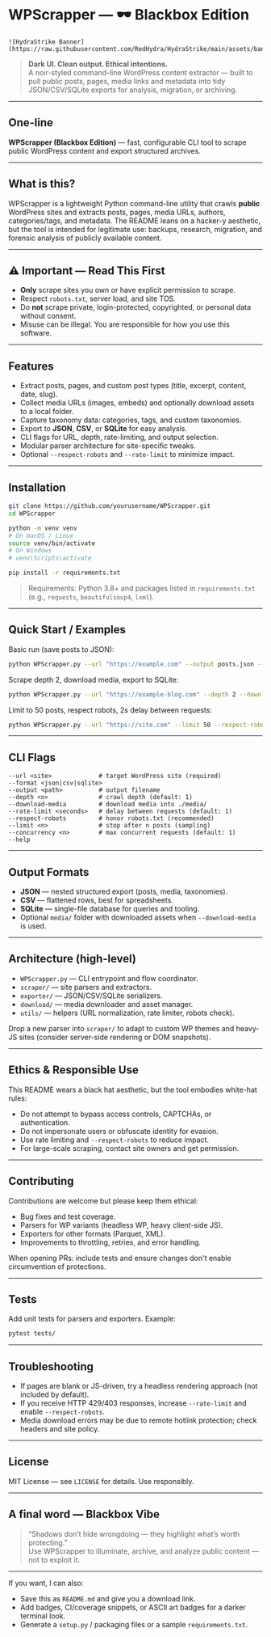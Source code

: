 # WPScrapper — 🕶️ Blackbox Edition

```
![HydraStrike Banner](https://raw.githubusercontent.com/RedHydra/HydraStrike/main/assets/banner.png) 
```

> **Dark UI. Clean output. Ethical intentions.**  
> A noir-styled command-line WordPress content extractor — built to pull public posts, pages, media links and metadata into tidy JSON/CSV/SQLite exports for analysis, migration, or archiving.

---

## One-line
**WPScrapper (Blackbox Edition)** — fast, configurable CLI tool to scrape public WordPress content and export structured archives.

---

## What is this?
WPScrapper is a lightweight Python command-line utility that crawls **public** WordPress sites and extracts posts, pages, media URLs, authors, categories/tags, and metadata. The README leans on a hacker-y aesthetic, but the tool is intended for legitimate use: backups, research, migration, and forensic analysis of publicly available content.

---

## ⚠️ Important — Read This First
- **Only** scrape sites you own or have explicit permission to scrape.  
- Respect `robots.txt`, server load, and site TOS.  
- Do **not** scrape private, login-protected, copyrighted, or personal data without consent.  
- Misuse can be illegal. You are responsible for how you use this software.

---

## Features
- Extract posts, pages, and custom post types (title, excerpt, content, date, slug).  
- Collect media URLs (images, embeds) and optionally download assets to a local folder.  
- Capture taxonomy data: categories, tags, and custom taxonomies.  
- Export to **JSON**, **CSV**, or **SQLite** for easy analysis.  
- CLI flags for URL, depth, rate-limiting, and output selection.  
- Modular parser architecture for site-specific tweaks.  
- Optional `--respect-robots` and `--rate-limit` to minimize impact.

---

## Installation
```bash
git clone https://github.com/yourusername/WPScrapper.git
cd WPScrapper

python -m venv venv
# On macOS / Linux
source venv/bin/activate
# On Windows
# venv\Scripts\activate

pip install -r requirements.txt
```

> Requirements: Python 3.8+ and packages listed in `requirements.txt` (e.g., `requests`, `beautifulsoup4`, `lxml`).

---

## Quick Start / Examples
Basic run (save posts to JSON):
```bash
python WPScrapper.py --url "https://example.com" --output posts.json --format json
```

Scrape depth 2, download media, export to SQLite:
```bash
python WPScrapper.py --url "https://example-blog.com" --depth 2 --download-media --output blog_archive.sqlite --format sqlite
```

Limit to 50 posts, respect robots, 2s delay between requests:
```bash
python WPScrapper.py --url "https://site.com" --limit 50 --respect-robots --rate-limit 2 --output sample.json
```

---

## CLI Flags
```
--url <site>             # target WordPress site (required)
--format <json|csv|sqlite>
--output <path>          # output filename
--depth <n>              # crawl depth (default: 1)
--download-media         # download media into ./media/
--rate-limit <seconds>   # delay between requests (default: 1)
--respect-robots         # honor robots.txt (recommended)
--limit <n>              # stop after n posts (sampling)
--concurrency <n>        # max concurrent requests (default: 1)
--help
```

---

## Output Formats
- **JSON** — nested structured export (posts, media, taxonomies).  
- **CSV** — flattened rows, best for spreadsheets.  
- **SQLite** — single-file database for queries and tooling.  
- Optional `media/` folder with downloaded assets when `--download-media` is used.

---

## Architecture (high-level)
- `WPScrapper.py` — CLI entrypoint and flow coordinator.  
- `scraper/` — site parsers and extractors.  
- `exporter/` — JSON/CSV/SQLite serializers.  
- `download/` — media downloader and asset manager.  
- `utils/` — helpers (URL normalization, rate limiter, robots check).

Drop a new parser into `scraper/` to adapt to custom WP themes and heavy-JS sites (consider server-side rendering or DOM snapshots).

---

## Ethics & Responsible Use
This README wears a black hat aesthetic, but the tool embodies white-hat rules:
- Do not attempt to bypass access controls, CAPTCHAs, or authentication.  
- Do not impersonate users or obfuscate identity for evasion.  
- Use rate limiting and `--respect-robots` to reduce impact.  
- For large-scale scraping, contact site owners and get permission.

---

## Contributing
Contributions are welcome but please keep them ethical:
- Bug fixes and test coverage.  
- Parsers for WP variants (headless WP, heavy client-side JS).  
- Exporters for other formats (Parquet, XML).  
- Improvements to throttling, retries, and error handling.

When opening PRs: include tests and ensure changes don't enable circumvention of protections.

---

## Tests
Add unit tests for parsers and exporters. Example:
```bash
pytest tests/
```

---

## Troubleshooting
- If pages are blank or JS-driven, try a headless rendering approach (not included by default).  
- If you receive HTTP 429/403 responses, increase `--rate-limit` and enable `--respect-robots`.  
- Media download errors may be due to remote hotlink protection; check headers and site policy.

---

## License
MIT License — see `LICENSE` for details. Use responsibly.

---

## A final word — Blackbox Vibe
> “Shadows don’t hide wrongdoing — they highlight what’s worth protecting.”  
> Use WPScrapper to illuminate, archive, and analyze public content — not to exploit it.

---

If you want, I can also:
- Save this as `README.md` and give you a download link.  
- Add badges, CI/coverage snippets, or ASCII art badges for a darker terminal look.  
- Generate a `setup.py` / packaging files or a sample `requirements.txt`.
